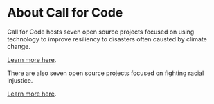 # About Call for Code

Call for Code hosts seven open source projects focused on using technology to improve resiliency to disasters often causted by climate change.

[Learn more here](https://developer.ibm.com/callforcode/solutions/projects/).

There are also seven open source projects focused on fighting racial injustice.

[Learn more here](https://developer.ibm.com/callforcode/racial-justice/).
